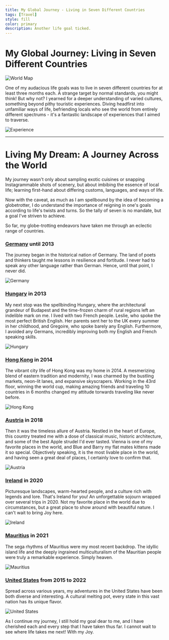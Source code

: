 ```yaml
---
title: My Global Journey - Living in Seven Different Countries
tags: [Travel]
style: fill
color: primary
description: Another life goal ticked.
---
```


# My Global Journey: Living in Seven Different Countries
![World Map](https://images.unsplash.com/photo-1524661135-423995f22d0b?auto=format&fit=crop&q=80&w=2312&ixlib=rb-4.0.3&ixid=M3wxMjA3fDB8MHxwaG90by1wYWdlfHx8fGVufDB8fHx8fA%3D%3D)

One of my audacious life goals was to live in seven different countries for at least three months each. A strange target by normal standards, you might think! But why not? I yearned for a deeper understanding of varied cultures, something beyond pithy touristic experiences. Diving headfirst into unfamiliar ways of life, befriending locals who see the world from entirely different spectrums - it's a fantastic landscape of experiences that I aimed to traverse. 

![Experience](https://images.unsplash.com/photo-1474452926969-af7bfdb9ca39?auto=format&fit=crop&q=80&w=3432&ixlib=rb-4.0.3&ixid=M3wxMjA3fDB8MHxwaG90by1wYWdlfHx8fGVufDB8fHx8fA%3D%3D)

--------

# Living My Dream: A Journey Across the World

My journey wasn't only about sampling exotic cuisines or snapping Instagrammable shots of scenery, but about imbibing the essence of local life; learning first-hand about differing customs, languages, and ways of life. 

Now with the caveat, as much as I am spellbound by the idea of becoming a globetrotter, I do understand the importance of reigning in one's goals according to life's twists and turns. So the tally of seven is no mandate, but a goal I’ve striven to achieve. 

So far, my globe-trotting endeavors have taken me through an eclectic range of countries.  

### [Germany](https://en.wikipedia.org/wiki/Germany) until 2013

The journey began in the historical nation of Germany. The land of poets and thinkers taught me lessons in resilience and fortitude. I never had to speak any other language rather than German. Hence, until that point, I never did.

![Germany](https://images.unsplash.com/photo-1467269204594-9661b134dd2b?auto=format&fit=crop&q=80&w=3540&ixlib=rb-4.0.3&ixid=M3wxMjA3fDB8MHxwaG90by1wYWdlfHx8fGVufDB8fHx8fA%3D%3D)

### [Hungary](https://en.wikipedia.org/wiki/Hungary) in 2013 

My next stop was the spellbinding Hungary, where the architectural grandeur of Budapest and the time-frozen charm of rural regions left an indelible mark on me. I lived with two French people. Leslie, who spoke the most perfect British English. Her parents sent her to the UK every summer in her childhood, and Gregoire, who spoke barely any English. Furthermore, I avoided any Germans, incredibly improving both my English and French speaking skills.

![Hungary](https://images.unsplash.com/photo-1500078974918-738828bc0422?auto=format&fit=crop&q=80&w=3431&ixlib=rb-4.0.3&ixid=M3wxMjA3fDB8MHxwaG90by1wYWdlfHx8fGVufDB8fHx8fA%3D%3D)

### [Hong Kong](https://en.wikipedia.org/wiki/Hong_Kong) in 2014 

The vibrant city life of Hong Kong was my home in 2014. A mesmerizing blend of eastern tradition and modernity, I was charmed by the bustling markets, neon-lit lanes, and expansive skyscrapers. Working in the 43rd floor, winning the world cup, making amazing friends and traveling 10 countries in 6 months changed my attitude torwards traveling like never before.

![Hong Kong](https://images.unsplash.com/photo-1536599018102-9f803c140fc1?auto=format&fit=crop&q=80&w=3328&ixlib=rb-4.0.3&ixid=M3wxMjA3fDB8MHxwaG90by1wYWdlfHx8fGVufDB8fHx8fA%3D%3D)

### [Austria](https://en.wikipedia.org/wiki/Austria) in 2018

Then it was the timeless allure of Austria. Nestled in the heart of Europe, this country treated me with a dose of classical music, historic architecture, and some of the best Apple strudel I'd ever tasted. Vienna is one of my favorite places in the world, and Blue and Barry my flat mates kittens made it so special. Objectively speaking, it is the most livable place in the world, and having seen a great deal of places, I certainly love to confirm that.

![Austria](https://images.unsplash.com/photo-1609856878074-cf31e21ccb6b?auto=format&fit=crop&q=80&w=3440&ixlib=rb-4.0.3&ixid=M3wxMjA3fDB8MHxwaG90by1wYWdlfHx8fGVufDB8fHx8fA%3D%3D)

### [Ireland](https://en.wikipedia.org/wiki/Ireland) in 2020

Picturesque landscapes, warm-hearted people, and a culture rich with legends and lore. That's Ireland for you! An unforgettable sojourn wrapped over several trips in 2020. Not my favorite place in the world due to circumstances, but a great place to show around with beautiful nature. I can't wait to bring Joy here.

![Ireland](https://images.unsplash.com/photo-1564959130747-897fb406b9af?auto=format&fit=crop&q=80&w=1984&ixlib=rb-4.0.3&ixid=M3wxMjA3fDB8MHxwaG90by1wYWdlfHx8fGVufDB8fHx8fA%3D%3D)

### [Mauritius](https://en.wikipedia.org/wiki/Mauritius) in 2021 

The sega rhythms of Mauritius were my most recent backdrop. The idyllic island life and the deeply ingrained multiculturalism of the Mauritian people were truly a remarkable experience. Simply heaven.

![Mauritius](https://images.unsplash.com/photo-1513415431848-a433b3de449f?auto=format&fit=crop&q=80&w=3542&ixlib=rb-4.0.3&ixid=M3wxMjA3fDB8MHxwaG90by1wYWdlfHx8fGVufDB8fHx8fA%3D%3D)

### [United States](https://en.wikipedia.org/wiki/United_States) from 2015 to 2022 

Spread across various years, my adventures in the United States have been both diverse and interesting. A cultural melting pot, every state in this vast nation has its unique flavor.

![United States](https://images.unsplash.com/photo-1589481169991-40ee02888551?auto=format&fit=crop&q=80&w=3540&ixlib=rb-4.0.3&ixid=M3wxMjA3fDB8MHxwaG90by1wYWdlfHx8fGVufDB8fHx8fA%3D%3D)

As I continue my journey, I still hold my goal dear to me, and I have cherished each and every step that I have taken thus far. I cannot wait to see where life takes me next! With my Joy.
